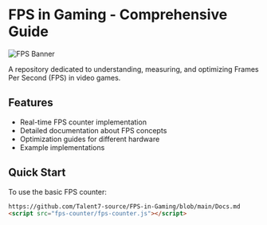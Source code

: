 # FPS in Gaming - Comprehensive Guide

![FPS Banner](https://cloudinary-marketing-res.cloudinary.com/images/w_1000,c_scale/v1677102302/Frame_Rate_Per_Second/Frame_Rate_Per_Second-png?_i=AA)

A repository dedicated to understanding, measuring, and optimizing Frames Per Second (FPS) in video games.

## Features

- Real-time FPS counter implementation
- Detailed documentation about FPS concepts
- Optimization guides for different hardware
- Example implementations

## Quick Start

To use the basic FPS counter:
```html
https://github.com/Talent7-source/FPS-in-Gaming/blob/main/Docs.md
<script src="fps-counter/fps-counter.js"></script>
